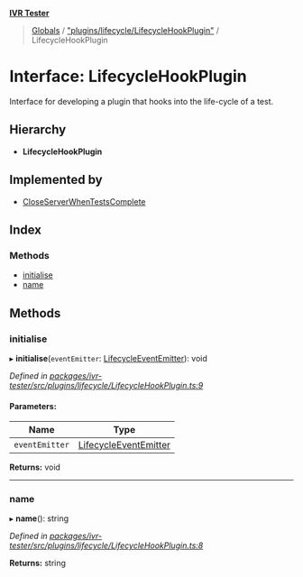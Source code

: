 **[IVR Tester](../README.md)**

> [Globals](../README.md) / ["plugins/lifecycle/LifecycleHookPlugin"](../modules/_plugins_lifecycle_lifecyclehookplugin_.md) / LifecycleHookPlugin

# Interface: LifecycleHookPlugin

Interface for developing a plugin that hooks into the life-cycle of a
test.

## Hierarchy

* **LifecycleHookPlugin**

## Implemented by

* [CloseServerWhenTestsComplete](../classes/_testing_closeserverwhentestscomplete_.closeserverwhentestscomplete.md)

## Index

### Methods

* [initialise](_plugins_lifecycle_lifecyclehookplugin_.lifecyclehookplugin.md#initialise)
* [name](_plugins_lifecycle_lifecyclehookplugin_.lifecyclehookplugin.md#name)

## Methods

### initialise

▸ **initialise**(`eventEmitter`: [LifecycleEventEmitter](_plugins_lifecycle_lifecycleeventemitter_.lifecycleeventemitter.md)): void

*Defined in [packages/ivr-tester/src/plugins/lifecycle/LifecycleHookPlugin.ts:9](https://github.com/SketchingDev/ivr-tester/blob/3b9838d/packages/ivr-tester/src/plugins/lifecycle/LifecycleHookPlugin.ts#L9)*

#### Parameters:

Name | Type |
------ | ------ |
`eventEmitter` | [LifecycleEventEmitter](_plugins_lifecycle_lifecycleeventemitter_.lifecycleeventemitter.md) |

**Returns:** void

___

### name

▸ **name**(): string

*Defined in [packages/ivr-tester/src/plugins/lifecycle/LifecycleHookPlugin.ts:8](https://github.com/SketchingDev/ivr-tester/blob/3b9838d/packages/ivr-tester/src/plugins/lifecycle/LifecycleHookPlugin.ts#L8)*

**Returns:** string
